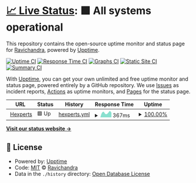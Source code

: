 # [📈 Live Status](https://Ravichandra-C.github.io/HexpertsUptime): <!--live status--> **🟩 All systems operational**

This repository contains the open-source uptime monitor and status page for [Ravichandra](https://Ravichandra-C.github.io/HexpertsUptime), powered by [Upptime](https://github.com/upptime/upptime).

[![Uptime CI](https://github.com/Ravichandra-C/HexpertsUptime/workflows/Uptime%20CI/badge.svg)](https://github.com/Ravichandra-C/HexpertsUptime/actions?query=workflow%3A%22Uptime+CI%22)
[![Response Time CI](https://github.com/Ravichandra-C/HexpertsUptime/workflows/Response%20Time%20CI/badge.svg)](https://github.com/Ravichandra-C/HexpertsUptime/actions?query=workflow%3A%22Response+Time+CI%22)
[![Graphs CI](https://github.com/Ravichandra-C/HexpertsUptime/workflows/Graphs%20CI/badge.svg)](https://github.com/Ravichandra-C/HexpertsUptime/actions?query=workflow%3A%22Graphs+CI%22)
[![Static Site CI](https://github.com/Ravichandra-C/HexpertsUptime/workflows/Static%20Site%20CI/badge.svg)](https://github.com/Ravichandra-C/HexpertsUptime/actions?query=workflow%3A%22Static+Site+CI%22)
[![Summary CI](https://github.com/Ravichandra-C/HexpertsUptime/workflows/Summary%20CI/badge.svg)](https://github.com/Ravichandra-C/HexpertsUptime/actions?query=workflow%3A%22Summary+CI%22)

With [Upptime](https://upptime.js.org), you can get your own unlimited and free uptime monitor and status page, powered entirely by a GitHub repository. We use [Issues](https://github.com/Ravichandra-C/HexpertsUptime/issues) as incident reports, [Actions](https://github.com/Ravichandra-C/HexpertsUptime/actions) as uptime monitors, and [Pages](https://Ravichandra-C.github.io/HexpertsUptime) for the status page.

<!--start: status pages-->
<!-- This summary is generated by Upptime (https://github.com/upptime/upptime) -->
<!-- Do not edit this manually, your changes will be overwritten -->
<!-- prettier-ignore -->
| URL | Status | History | Response Time | Uptime |
| --- | ------ | ------- | ------------- | ------ |
| <img alt="" src="https://icons.duckduckgo.com/ip3/hexperts.hexagon.com.ico" height="13"> [Hexperts](https://hexperts.hexagon.com) | 🟩 Up | [hexperts.yml](https://github.com/Ravichandra-C/HexpertsUptime/commits/HEAD/history/hexperts.yml) | <details><summary><img alt="Response time graph" src="./graphs/hexperts/response-time-week.png" height="20"> 367ms</summary><br><a href="https://Ravichandra-C.github.io/HexpertsUptime/history/hexperts"><img alt="Response time 507" src="https://img.shields.io/endpoint?url=https%3A%2F%2Fraw.githubusercontent.com%2FRavichandra-C%2FHexpertsUptime%2FHEAD%2Fapi%2Fhexperts%2Fresponse-time.json"></a><br><a href="https://Ravichandra-C.github.io/HexpertsUptime/history/hexperts"><img alt="24-hour response time 363" src="https://img.shields.io/endpoint?url=https%3A%2F%2Fraw.githubusercontent.com%2FRavichandra-C%2FHexpertsUptime%2FHEAD%2Fapi%2Fhexperts%2Fresponse-time-day.json"></a><br><a href="https://Ravichandra-C.github.io/HexpertsUptime/history/hexperts"><img alt="7-day response time 367" src="https://img.shields.io/endpoint?url=https%3A%2F%2Fraw.githubusercontent.com%2FRavichandra-C%2FHexpertsUptime%2FHEAD%2Fapi%2Fhexperts%2Fresponse-time-week.json"></a><br><a href="https://Ravichandra-C.github.io/HexpertsUptime/history/hexperts"><img alt="30-day response time 350" src="https://img.shields.io/endpoint?url=https%3A%2F%2Fraw.githubusercontent.com%2FRavichandra-C%2FHexpertsUptime%2FHEAD%2Fapi%2Fhexperts%2Fresponse-time-month.json"></a><br><a href="https://Ravichandra-C.github.io/HexpertsUptime/history/hexperts"><img alt="1-year response time 507" src="https://img.shields.io/endpoint?url=https%3A%2F%2Fraw.githubusercontent.com%2FRavichandra-C%2FHexpertsUptime%2FHEAD%2Fapi%2Fhexperts%2Fresponse-time-year.json"></a></details> | <details><summary><a href="https://Ravichandra-C.github.io/HexpertsUptime/history/hexperts">100.00%</a></summary><a href="https://Ravichandra-C.github.io/HexpertsUptime/history/hexperts"><img alt="All-time uptime 99.75%" src="https://img.shields.io/endpoint?url=https%3A%2F%2Fraw.githubusercontent.com%2FRavichandra-C%2FHexpertsUptime%2FHEAD%2Fapi%2Fhexperts%2Fuptime.json"></a><br><a href="https://Ravichandra-C.github.io/HexpertsUptime/history/hexperts"><img alt="24-hour uptime 100.00%" src="https://img.shields.io/endpoint?url=https%3A%2F%2Fraw.githubusercontent.com%2FRavichandra-C%2FHexpertsUptime%2FHEAD%2Fapi%2Fhexperts%2Fuptime-day.json"></a><br><a href="https://Ravichandra-C.github.io/HexpertsUptime/history/hexperts"><img alt="7-day uptime 100.00%" src="https://img.shields.io/endpoint?url=https%3A%2F%2Fraw.githubusercontent.com%2FRavichandra-C%2FHexpertsUptime%2FHEAD%2Fapi%2Fhexperts%2Fuptime-week.json"></a><br><a href="https://Ravichandra-C.github.io/HexpertsUptime/history/hexperts"><img alt="30-day uptime 100.00%" src="https://img.shields.io/endpoint?url=https%3A%2F%2Fraw.githubusercontent.com%2FRavichandra-C%2FHexpertsUptime%2FHEAD%2Fapi%2Fhexperts%2Fuptime-month.json"></a><br><a href="https://Ravichandra-C.github.io/HexpertsUptime/history/hexperts"><img alt="1-year uptime 99.75%" src="https://img.shields.io/endpoint?url=https%3A%2F%2Fraw.githubusercontent.com%2FRavichandra-C%2FHexpertsUptime%2FHEAD%2Fapi%2Fhexperts%2Fuptime-year.json"></a></details>

<!--end: status pages-->

[**Visit our status website →**](https://Ravichandra-C.github.io/HexpertsUptime)

## 📄 License

- Powered by: [Upptime](https://github.com/upptime/upptime)
- Code: [MIT](./LICENSE) © [Ravichandra](https://Ravichandra-C.github.io/HexpertsUptime)
- Data in the `./history` directory: [Open Database License](https://opendatacommons.org/licenses/odbl/1-0/)

